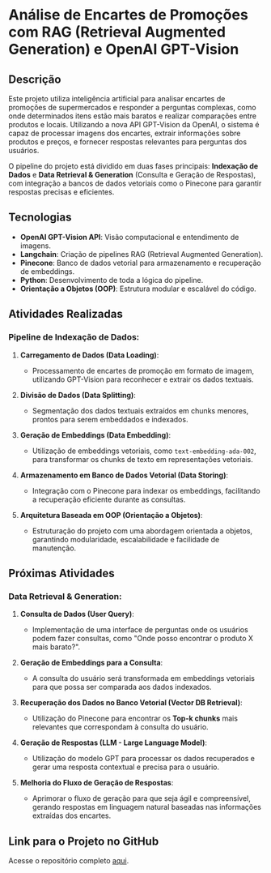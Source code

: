 # Análise de Encartes de Promoções com RAG (Retrieval Augmented Generation) e OpenAI GPT-Vision

## Descrição
Este projeto utiliza inteligência artificial para analisar encartes de promoções de supermercados e responder a perguntas complexas, como onde determinados itens estão mais baratos e realizar comparações entre produtos e locais. Utilizando a nova API GPT-Vision da OpenAI, o sistema é capaz de processar imagens dos encartes, extrair informações sobre produtos e preços, e fornecer respostas relevantes para perguntas dos usuários.

O pipeline do projeto está dividido em duas fases principais: **Indexação de Dados** e **Data Retrieval & Generation** (Consulta e Geração de Respostas), com integração a bancos de dados vetoriais como o Pinecone para garantir respostas precisas e eficientes.

## Tecnologias
- **OpenAI GPT-Vision API**: Visão computacional e entendimento de imagens.
- **Langchain**: Criação de pipelines RAG (Retrieval Augmented Generation).
- **Pinecone**: Banco de dados vetorial para armazenamento e recuperação de embeddings.
- **Python**: Desenvolvimento de toda a lógica do pipeline.
- **Orientação a Objetos (OOP)**: Estrutura modular e escalável do código.

## Atividades Realizadas

### Pipeline de Indexação de Dados:

1. **Carregamento de Dados (Data Loading)**:
   - Processamento de encartes de promoção em formato de imagem, utilizando GPT-Vision para reconhecer e extrair os dados textuais.
   
2. **Divisão de Dados (Data Splitting)**:
   - Segmentação dos dados textuais extraídos em chunks menores, prontos para serem embeddados e indexados.
   
3. **Geração de Embeddings (Data Embedding)**:
   - Utilização de embeddings vetoriais, como `text-embedding-ada-002`, para transformar os chunks de texto em representações vetoriais.
   
4. **Armazenamento em Banco de Dados Vetorial (Data Storing)**:
   - Integração com o Pinecone para indexar os embeddings, facilitando a recuperação eficiente durante as consultas.

5. **Arquitetura Baseada em OOP (Orientação a Objetos)**:
   - Estruturação do projeto com uma abordagem orientada a objetos, garantindo modularidade, escalabilidade e facilidade de manutenção.

## Próximas Atividades

### Data Retrieval & Generation:

1. **Consulta de Dados (User Query)**:
   - Implementação de uma interface de perguntas onde os usuários podem fazer consultas, como "Onde posso encontrar o produto X mais barato?".

2. **Geração de Embeddings para a Consulta**:
   - A consulta do usuário será transformada em embeddings vetoriais para que possa ser comparada aos dados indexados.

3. **Recuperação dos Dados no Banco Vetorial (Vector DB Retrieval)**:
   - Utilização do Pinecone para encontrar os **Top-k chunks** mais relevantes que correspondam à consulta do usuário.

4. **Geração de Respostas (LLM - Large Language Model)**:
   - Utilização do modelo GPT para processar os dados recuperados e gerar uma resposta contextual e precisa para o usuário.

5. **Melhoria do Fluxo de Geração de Respostas**:
   - Aprimorar o fluxo de geração para que seja ágil e compreensível, gerando respostas em linguagem natural baseadas nas informações extraídas dos encartes.

## Link para o Projeto no GitHub
Acesse o repositório completo [aqui](https://github.com/derick1castro/-market_auxiliary_AI).
